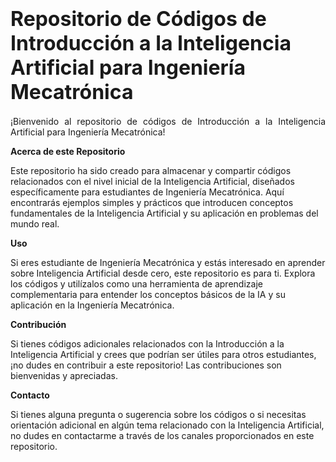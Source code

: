 # <span style="font-size:32px;">**Repositorio de Códigos de Introducción a la Inteligencia Artificial para Ingeniería Mecatrónica**</span>

<p style="text-align:justify;">¡Bienvenido al repositorio de códigos de Introducción a la Inteligencia Artificial para Ingeniería Mecatrónica!

**Acerca de este Repositorio**

Este repositorio ha sido creado para almacenar y compartir códigos relacionados con el nivel inicial de la Inteligencia Artificial, diseñados específicamente para estudiantes de Ingeniería Mecatrónica. Aquí encontrarás ejemplos simples y prácticos que introducen conceptos fundamentales de la Inteligencia Artificial y su aplicación en problemas del mundo real.

**Uso**

Si eres estudiante de Ingeniería Mecatrónica y estás interesado en aprender sobre Inteligencia Artificial desde cero, este repositorio es para ti. Explora los códigos y utilízalos como una herramienta de aprendizaje complementaria para entender los conceptos básicos de la IA y su aplicación en la Ingeniería Mecatrónica.

**Contribución**

Si tienes códigos adicionales relacionados con la Introducción a la Inteligencia Artificial y crees que podrían ser útiles para otros estudiantes, ¡no dudes en contribuir a este repositorio! Las contribuciones son bienvenidas y apreciadas.

**Contacto**

Si tienes alguna pregunta o sugerencia sobre los códigos o si necesitas orientación adicional en algún tema relacionado con la Inteligencia Artificial, no dudes en contactarme a través de los canales proporcionados en este repositorio.</p>
